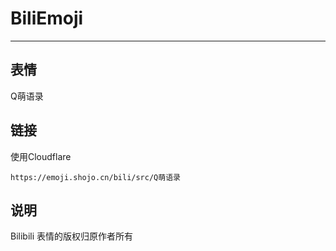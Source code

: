 # BiliEmoji
---
## 表情
Q萌语录
## 链接
使用Cloudflare
```
https://emoji.shojo.cn/bili/src/Q萌语录
```
## 说明
Bilibili 表情的版权归原作者所有

